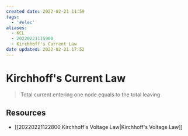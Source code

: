 ```yaml
---
created date: 2022-02-21 11:59
tags:
  - '#elec'
aliases:
  - KCL
  - 20220221115900
  - Kirchhoff's Current Law
date updated: 2022-02-21 17:52
---
```


# Kirchhoff's Current Law

> Total current entering one node equals to the total leaving

## Resources

- [[20220221122800 Kirchhoff's Voltage Law|Kirchhoff's Voltage Law]]
